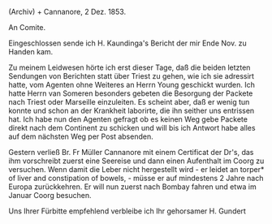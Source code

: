 (Archiv) + Cannanore, 2 Dez. 1853.

An Comite.

Eingeschlossen sende ich H. Kaundinga's Bericht der mir Ende Nov. zu Handen kam.

Zu meinem Leidwesen hörte ich erst dieser Tage, daß die beiden letzten Sendungen von Berichten statt über Triest zu gehen, wie ich sie adressirt hatte, vom Agenten ohne Weiteres an Herrn Young geschickt wurden. Ich hatte Herrn van Someren besonders gebeten die Besorgung der Packete nach Triest oder Marseille einzuleiten. Es scheint aber, daß er wenig tun konnte und schon an der Krankheit laborirte, die ihn seither uns entrissen hat. Ich habe nun den Agenten gefragt ob es keinen Weg gebe Packete direkt nach dem Continent zu schicken und will bis ich Antwort habe alles auf dem nächsten Weg per Post absenden.

Gestern verließ Br. Fr Müller Cannanore mit einem Certificat der Dr's, das ihm vorschreibt zuerst eine Seereise und dann einen Aufenthalt im Coorg zu versuchen. Wenn damit die Leber nicht hergestellt wird - er leidet an torper* of liver and constipation of bowels, - müsse er auf mindestens 2 Jahre nach Europa zurückkehren. Er will nun zuerst nach Bombay fahren und etwa im Januar Coorg besuchen.

Uns Ihrer Fürbitte empfehlend verbleibe ich
 Ihr gehorsamer
 H. Gundert

